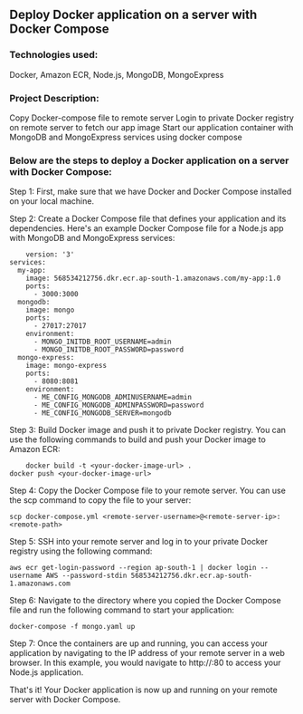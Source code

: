 ##  Deploy Docker application on a server with Docker Compose

### Technologies used:
Docker, Amazon ECR, Node.js, MongoDB, MongoExpress

### Project Description:

Copy Docker-compose file to remote server
Login to private Docker registry on remote server to fetch our app image
Start our application container with MongoDB and MongoExpress services using docker compose

### Below are the steps to deploy a Docker application on a server with Docker Compose:

Step 1: First, make sure that we have Docker and Docker Compose installed on your local machine.

Step 2: Create a Docker Compose file that defines your application and its dependencies. Here's an example Docker Compose file for a Node.js app with MongoDB and MongoExpress services:

        version: '3'
    services:
      my-app:
        image: 568534212756.dkr.ecr.ap-south-1.amazonaws.com/my-app:1.0
        ports:
          - 3000:3000
      mongodb:
        image: mongo
        ports:
          - 27017:27017
        environment:
          - MONGO_INITDB_ROOT_USERNAME=admin
          - MONGO_INITDB_ROOT_PASSWORD=password
      mongo-express:
        image: mongo-express
        ports:
          - 8080:8081
        environment:
          - ME_CONFIG_MONGODB_ADMINUSERNAME=admin
          - ME_CONFIG_MONGODB_ADMINPASSWORD=password
          - ME_CONFIG_MONGODB_SERVER=mongodb

Step 3: Build Docker image and push it to private Docker registry. You can use the following commands to build and push your Docker image to Amazon ECR:

        docker build -t <your-docker-image-url> .
    docker push <your-docker-image-url>
       
Step 4: Copy the Docker Compose file to your remote server. You can use the scp command to copy the file to your server:

    scp docker-compose.yml <remote-server-username>@<remote-server-ip>:<remote-path>

Step 5: SSH into your remote server and log in to your private Docker registry using the following command:

    aws ecr get-login-password --region ap-south-1 | docker login --username AWS --password-stdin 568534212756.dkr.ecr.ap-south-1.amazonaws.com
    
Step 6: Navigate to the directory where you copied the Docker Compose file and run the following command to start your application:

    docker-compose -f mongo.yaml up
    
Step 7: Once the containers are up and running, you can access your application by navigating to the IP address of your remote server in a web browser. In this example, you would navigate to http://<remote-server-ip>:80 to access your Node.js application.

That's it! Your Docker application is now up and running on your remote server with Docker Compose.








 
